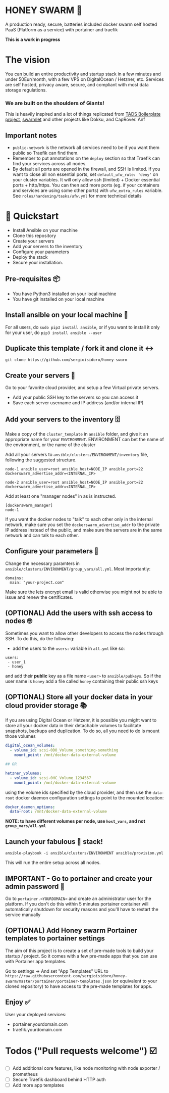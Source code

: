 # HONEY SWARM 🐝
A production ready, secure, batteries included docker swarm self hosted PaaS (Platform as a service) with portainer and traefik

**This is a work in progress**
# The vision
You can build an entire productivity and startup stack in a few minutes and under 50Eur/month, with a few VPS on DigitalOcean / Hetzner, etc. Services are self hosted, privacy aware, secure, and compliant with most data storage regulations.

### We are built on the shoulders of Giants!
This is heavily inspired and a lot of things replicated from [TADS Boilerplate project](https://github.com/thomvaill/tads-boilerplate), [swarmlet](https://swarmlet.dev/) and other projects like Dokku, and CapRover. Anf

## Important notes
- `public-network` is the network all services need to be if you want them public so Traefik can find them.
- Remember to put annotations on the `deploy` section so that Traefik can find your services across all nodes.
- By default all ports are opened in the firewall, and SSH is limited. If you want to close all non essential ports, set `default_ufw_rule: 'deny'` on your cluster variables. It will only allow ssh (limited) + Docker essential ports + http/https. You can then add more ports (eg. if your containers and services are using some other ports) with `ufw_extra_rules` variable. See `roles/hardening/tasks/ufw.yml` for more technical details

# 🚀 Quickstart
- Install Ansible on your machine
- Clone this repository
- Create your servers
- Add your servers to the inventory
- Configure your parameters
- Deploy the stack
- Secure your installation.

## Pre-requisites 📦 
* You have Python3 installed on your local machine
* You have git installed on your local machine

## Install ansible on your local machine 📡 
For all users, do `sudo pip3 install ansible`, or if you want to install it only for your user, do `pip3 install ansible --user`


## Duplicate this template / fork it and clone it ↔️
`git clone https://github.com/sergioisidoro/honey-swarm`

## Create your servers 💾 
Go to your favorite cloud provider, and setup a few Virtual private servers.
* Add your public SSH key to the servers so you can access it
* Save each server username and IP address (and/or internal IP)

## Add your servers to the inventory 🗄
Make a copy of the `cluster_template` in `ansible` folder, and give it an appropriate name for your `ENVIRONMENT`. ENVIRONMENT can bet the name of the environment, or the name of the cluster

Add all your servers to `ansible/clusters/ENVIRONMENT/inventory` file, following the suggested structure.

```
node-1 ansible_user=root ansible_host=NODE_IP ansible_port=22 dockerswarm_advertise_addr=<INTERNAL_IP>

node-2 ansible_user=root ansible_host=NODE_IP ansible_port=22 dockerswarm_advertise_addr=<INTERNAL_IP>
```

Add at least one "manager nodes" in as is instructed. 

```
[dockerswarm_manager]
node-1
```

If you want the docker nodes to "talk" to each other only in the internal network, make sure you set the `dockerswarm_advertise_addr` to the private IP address instead of the public, and make sure the servers are in the same network and can talk to each other.

## Configure your parameters 📐
Change the necessary paramters in `ansible/clusters/ENVIRONMENT/group_vars/all.yml`. Most importantly:
```
domains:
  main: "your-project.com"
```

Make sure the lets encrypt email is valid otherwise you might not be able to issue and renew the certificates.

## (OPTIONAL) Add the users with ssh access to nodes 🤓
Sometimes you want to allow other developers to access the nodes through SSH. To do this, do the following:

- add the users to the `users:` variable in `all.yml` like so:
```
users:
 - user_1
 - honey
```

and add their **public** key as a file name `<user>` to `ansible/pubkeys`. So if the user name is `honey` add a file called `honey` containing their public ssh keys

## (OPTIONAL) Store all your docker data in your cloud provider storage 📚
If you are using Digital Ocean or Hetzenr, it is possible you might want to store all your docker data in their detachable volumes to facilitate snapshots, backups and duplication. To do so, all you need to do is mount those volumes 

```.yaml
digital_ocean_volumes:
  - volume_id: scsi-0DO_Volume_something-something
    mount_point: /mnt/docker-data-external-volume

## OR

hetzner_volumes:
  - volume_id: scsi-0HC_Volume_1234567
    mount_point: /mnt/docker-data-external-volume
```

using the volume ids specified by the cloud provider, and then use the `data-root` docker daemon configuration settings to point to the mounted location:
```.yaml
docker_daemon_options:
  data-root: /mnt/docker-data-external-volume
```

**NOTE: to have different volumes per node, use `host_vars`, and not `group_vars/all.yml`**

## Launch your fabulous 💅 stack!
```
ansible-playbook -i ansible/clusters/ENVIRONMENT ansible/provision.yml 
```

This will run the entire setup across all nodes.

## IMPORTANT - Go to portainer and create your admin password 🔐
Go to `portainer.<YOURDOMAIN>` and create an administrator user for the platform. If you don't do this within 5 minutes portainer container will automatically shutdown for security reasons and you'll have to restart the service manually

## (OPTIONAL) Add Honey swarm Portainer templates to portainer settings
The aim of this project is to create a set of pre-made tools to build your startup / project. So it comes with a few pre-made apps that you can use with Portainer app templates.

Go to settings -> And set "App Templates" URL to `https://raw.githubusercontent.com/sergioisidoro/honey-swarm/master/portainer/portainer-templates.json` (or equivalent to your cloned repository) to have access to the pre-made templates for apps.

## Enjoy ✅
User your deployed services:
* portainer.yourdomain.com
* traefik.yourdomain.com

# Todos ("Pull requests welcome") ☑️
- [ ] Add additional core features, like node monitoring with node exporter / prometheus
- [ ] Secure Traefik dashboard behind HTTP auth
- [ ] Add more app templates